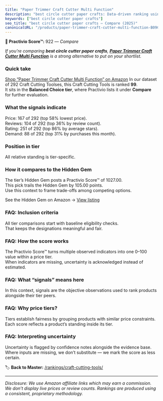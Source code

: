 ```yaml
---
title: "Paper Trimmer Craft Cutter Multi Function"
description: "best circle cutter paper crafts: Data-driven ranking using the Practivio Score™. Positioned by quality, value, demand, findability, momentum."
keywords: ["best circle cutter paper crafts"]
seo_title: "best circle cutter paper crafts — Compare (2025)"
canonicalURL: "/products/paper-trimmer-craft-cutter-multi-function-B09C81KP24/"
---
```


**🛒 Practivio Score™:** 922 — _Compare_


*If you're comparing **best circle cutter paper crafts**, **[Paper Trimmer Craft Cutter Multi Function](https://www.amazon.com/dp/B09C81KP24?tag=practivio-20)** is a strong alternative to put on your shortlist.*
### Quick take
[Shop “Paper Trimmer Craft Cutter Multi Function” on Amazon](https://www.amazon.com/dp/B09C81KP24?tag=practivio-20)
In our dataset of 292 Craft Cutting Toolses, this Craft Cutting Tools is ranked **99**.  
It sits in the **Balanced Choice tier**, where Practivio lists it under **Compare** for further evaluation.

### What the signals indicate
Price: 167 of 292 (top 58% lowest price).  
Reviews: 104 of 292 (top 36% by review count).  
Rating: 251 of 292 (top 86% by average stars).  
Demand: 88 of 292 (top 31% by purchases this month).

### Position in tier
All relative standing is tier-specific.

### How it compares to the Hidden Gem
The tier’s Hidden Gem posts a Practivio Score™ of 1027.00.  
This pick trails the Hidden Gem by 105.00 points.  
Use this context to frame trade-offs among competing options.  

See the Hidden Gem on Amazon → [View listing](https://www.amazon.com/dp/B08139Y31N?tag=practivio-20)

### FAQ: Inclusion criteria
All tier comparisons start with baseline eligibility checks.  
That keeps the designations meaningful and fair.

### FAQ: How the score works
The Practivio Score™ turns multiple observed indicators into one 0–100 value within a price tier.  
When indicators are missing, uncertainty is acknowledged instead of estimated.

### FAQ: What “signals” means here
In this context, signals are the objective observations used to rank products alongside their tier peers.

### FAQ: Why price tiers?
Tiers establish fairness by grouping products with similar price constraints.  
Each score reflects a product’s standing inside its tier.

### FAQ: Interpreting uncertainty
Uncertainty is flagged by confidence notes alongside the evidence base.  
Where inputs are missing, we don’t substitute — we mark the score as less certain.

<!-- Missing template for Compare/CompareWithinPriceClass -->


🏷️ **Back to Master:** [/rankings/craft-cutting-tools/](/rankings/craft-cutting-tools/)

---
_Disclosure: We use Amazon affiliate links which may earn a commission. We don’t display live prices or review counts. Rankings are produced using a consistent, proprietary methodology._
